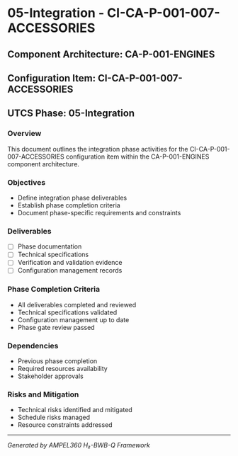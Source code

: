 # 05-Integration - CI-CA-P-001-007-ACCESSORIES

## Component Architecture: CA-P-001-ENGINES
## Configuration Item: CI-CA-P-001-007-ACCESSORIES
## UTCS Phase: 05-Integration

### Overview
This document outlines the integration phase activities for the CI-CA-P-001-007-ACCESSORIES configuration item within the CA-P-001-ENGINES component architecture.

### Objectives
- Define integration phase deliverables
- Establish phase completion criteria
- Document phase-specific requirements and constraints

### Deliverables
- [ ] Phase documentation
- [ ] Technical specifications
- [ ] Verification and validation evidence
- [ ] Configuration management records

### Phase Completion Criteria
- All deliverables completed and reviewed
- Technical specifications validated
- Configuration management up to date
- Phase gate review passed

### Dependencies
- Previous phase completion
- Required resources availability
- Stakeholder approvals

### Risks and Mitigation
- Technical risks identified and mitigated
- Schedule risks managed
- Resource constraints addressed

---
*Generated by AMPEL360 H₂-BWB-Q Framework*
